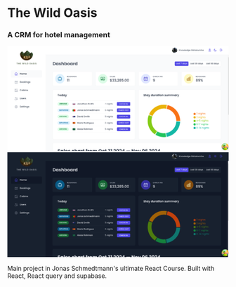 # The Wild Oasis

### A CRM for hotel management

![Dashboard - Light mode](/dashboard1.png)
![Dashboard - Dark mode](/dashboard2.png)

Main project in Jonas Schmedtmann's ultimate React Course. Built with React, React query and supabase.
